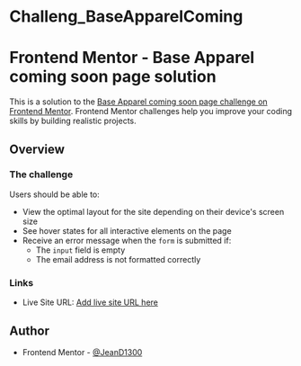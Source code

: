 ﻿# Challeng_BaseApparelComing

 # Frontend Mentor - Base Apparel coming soon page solution

This is a solution to the [Base Apparel coming soon page challenge on Frontend Mentor](https://www.frontendmentor.io/challenges/base-apparel-coming-soon-page-5d46b47f8db8a7063f9331a0). Frontend Mentor challenges help you improve your coding skills by building realistic projects. 


## Overview

[](/images/desktop-preview.jpg)

### The challenge

Users should be able to:

- View the optimal layout for the site depending on their device's screen size
- See hover states for all interactive elements on the page
- Receive an error message when the `form` is submitted if:
  - The `input` field is empty
  - The email address is not formatted correctly


### Links

- Live Site URL: [Add live site URL here](https://your-live-site-url.com)

## Author

- Frontend Mentor - [@JeanD1300](https://www.frontendmentor.io/profile/jeanD1300)

 
 

